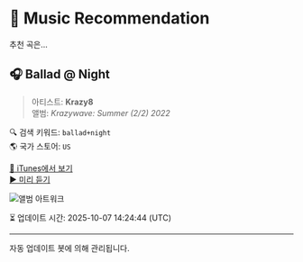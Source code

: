 
# 🎵 Music Recommendation

추천 곡은...

## 🎧 Ballad @ Night  
> 아티스트: **Krazy8**  
> 앨범: _Krazywave: Summer (2/2) 2022_  

🔍 검색 키워드: `ballad+night`  
🌎 국가 스토어: `US`

[🔗 iTunes에서 보기](https://music.apple.com/us/album/ballad-night/1736848487?i=1736848492&uo=4)  
[▶️ 미리 듣기](https://audio-ssl.itunes.apple.com/itunes-assets/AudioPreview211/v4/9c/6c/c1/9c6cc1d8-c9b6-5e96-5629-093dc77c98bd/mzaf_17605441796941045999.plus.aac.p.m4a)

![앨범 아트워크](https://is1-ssl.mzstatic.com/image/thumb/Music211/v4/43/11/5b/43115bcd-33be-e1b1-69cf-8056b9d17b94/artwork.jpg/100x100bb.jpg)

⏳ 업데이트 시간: 2025-10-07 14:24:44 (UTC)

---
자동 업데이트 봇에 의해 관리됩니다.
